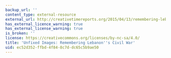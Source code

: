 ```yaml
---
backup_url: ''
content_type: external-resource
external_url: http://creativetimereports.org/2015/04/13/remembering-lebanons-civil-war-lara-baladi/
has_external_licence_warning: true
has_external_license_warning: true
is_broken: ''
license: https://creativecommons.org/licenses/by-nc-sa/4.0/
title: 'Unfixed Images: Remembering Lebanon''s Civil War'
uid: ec52d352-ffbd-4f84-8c7d-dc65c5b9ae50
---
```

